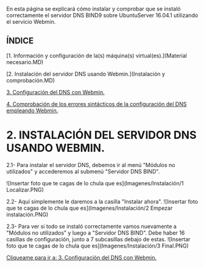 En esta página se explicará cómo instalar y comprobar que se instaló correctamente el servidor DNS BIND9 sobre UbuntuServer 16.04.1 utilizando el servicio Webmin.

## ÍNDICE
[1. Información y configuración de la(s) máquina(s) virtual(es).](Material necesario.MD)

[2. Instalación del servidor DNS usando Webmin.](Instalación y comprobación.MD)

[3. Configuración del DNS con Webmin.](README.md)

[4. Comprobación de los errores sintácticos de la configuración del DNS empleando Webmin.](README.md)

# 2. INSTALACIÓN DEL SERVIDOR DNS USANDO WEBMIN.
   2.1- Para instalar el servidor DNS, debemos ir al menú "Módulos no utilizados" y accederemos al submenú "Servidor DNS BIND".
   
   ![Insertar foto que te cagas de lo chula que es](Imagenes/Instalación/1 Localizar.PNG)

   2.2- Aquí simplemente le daremos a la casilla "Instalar ahora".
   ![Insertar foto que te cagas de lo chula que es](Imagenes/Instalación/2 Empezar instalación.PNG)
  
   2.3- Para ver si todo se instaló correctamente vamos nuevamente a "Módulos no utilizados" y luego a "Servidor DNS BIND". Debe haber 16 casillas de configuración, junto a 7 subcasillas debajo de estas.
  ![Insertar foto que te cagas de lo chula que es](Imagenes/Instalación/3 Final.PNG)


[Cliqueame para ir a: 3. Configuración del DNS con Webmin.](README.md)

